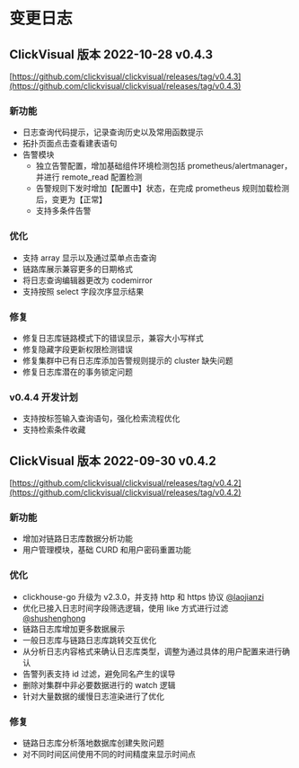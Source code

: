 # 变更日志

## ClickVisual 版本 2022-10-28 v0.4.3

[https://github.com/clickvisual/clickvisual/releases/tag/v0.4.3](https://github.com/clickvisual/clickvisual/releases/tag/v0.4.3)

### 新功能
- 日志查询代码提示，记录查询历史以及常用函数提示
- 拓扑页面点击查看建表语句
- 告警模块
  - 独立告警配置，增加基础组件环境检测包括 prometheus/alertmanager，并进行 remote_read 配置检测
  - 告警规则下发时增加【配置中】状态，在完成 prometheus 规则加载检测后，变更为【正常】
  - 支持多条件告警

### 优化
- 支持 array 显示以及通过菜单点击查询
- 链路库展示兼容更多的日期格式
- 将日志查询编辑器更改为 codemirror
- 支持按照 select 字段次序显示结果

### 修复
- 修复日志库链路模式下的错误显示，兼容大小写样式
- 修复隐藏字段更新权限检测错误
- 修复集群中已有日志库添加告警规则提示的 cluster 缺失问题
- 修复日志库潜在的事务锁定问题

### v0.4.4 开发计划
- 支持按标签输入查询语句，强化检索流程优化
- 支持检索条件收藏

## ClickVisual 版本 2022-09-30 v0.4.2

[https://github.com/clickvisual/clickvisual/releases/tag/v0.4.2](https://github.com/clickvisual/clickvisual/releases/tag/v0.4.2)

### 新功能
- 增加对链路日志库数据分析功能
- 用户管理模块，基础 CURD 和用户密码重置功能

### 优化
- clickhouse-go 升级为 v2.3.0，并支持 http 和 https 协议 [@laojianzi](https://github.com/laojianzi)
- 优化已接入日志时间字段筛选逻辑，使用 like 方式进行过滤 [@shushenghong](https://github.com/shushenghong)
- 链路日志库增加更多数据展示
- 一般日志库与链路日志库跳转交互优化
- 从分析日志内容格式来确认日志库类型，调整为通过具体的用户配置来进行确认
- 告警列表支持 id 过滤，避免同名产生的误导
- 删除对集群中非必要数据进行的 watch 逻辑
- 针对大量数据的缓慢日志渲染进行了优化

### 修复
- 链路日志库分析落地数据库创建失败问题
- 对不同时间区间使用不同的时间精度来显示时间点

